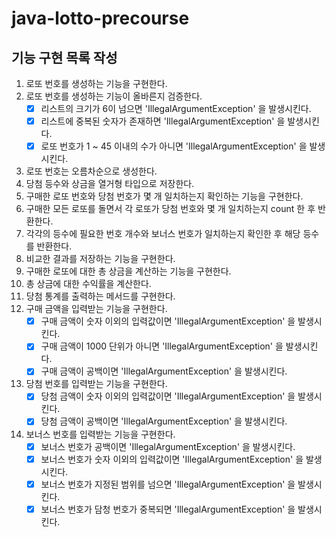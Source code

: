 # java-lotto-precourse

## 기능 구현 목록 작성
1. 로또 번호를 생성하는 기능을 구현한다. 
2. 로또 번호를 생성하는 기능이 올바른지 검증한다.
   - [x] 리스트의 크기가 6이 넘으면 'IllegalArgumentException' 을 발생시킨다.
   - [x] 리스트에 중복된 숫자가 존재하면 'IllegalArgumentException' 을 발생시킨다.
   - [x] 로또 번호가 1 ~ 45 이내의 수가 아니면 'IllegalArgumentException' 을 발생시킨다.
3. 로또 번호는 오름차순으로 생성한다.
4. 당첨 등수와 상금을 열거형 타입으로 저장한다.
5. 구매한 로또 번호와 당첨 번호가 몇 개 일치하는지 확인하는 기능을 구현한다.
6. 구매한 모든 로또를 돌면서 각 로또가 당첨 번호와 몇 개 일치하는지 count 한 후 반환한다.
7. 각각의 등수에 필요한 번호 개수와 보너스 번호가 일치하는지 확인한 후 해당 등수를 반환한다.
8. 비교한 결과를 저장하는 기능을 구현한다.
9. 구매한 로또에 대한 총 상금을 계산하는 기능을 구현한다.
10. 총 상금에 대한 수익률을 계산한다.
11. 당첨 통계를 출력하는 메서드를 구현한다.
12. 구매 금액을 입력받는 기능을 구현한다.
    - [x] 구매 금액이 숫자 이외의 입력값이면 'IllegalArgumentException' 을 발생시킨다.
    - [x] 구매 금액이 1000 단위가 아니면 'IllegalArgumentException' 을 발생시킨다.
    - [x] 구매 금액이 공백이면 'IllegalArgumentException' 을 발생시킨다.
13. 당첨 번호를 입력받는 기능을 구현한다.
    - [x] 당첨 금액이 숫자 이외의 입력값이면 'IllegalArgumentException' 을 발생시킨다.
    - [x] 당첨 금액이 공백이면 'IllegalArgumentException' 을 발생시킨다.
14. 보너스 번호를 입력받는 기능을 구현한다.
    - [x] 보너스 번호가 공백이면 'IllegalArgumentException' 을 발생시킨다.
    - [x] 보너스 번호가 숫자 이외의 입력값이면 'IllegalArgumentException' 을 발생시킨다.
    - [x] 보너스 번호가 지정된 범위를 넘으면 'IllegalArgumentException' 을 발생시킨다.
    - [x] 보너스 번호가 담청 번호가 중복되면 'IllegalArgumentException' 을 발생시킨다.
